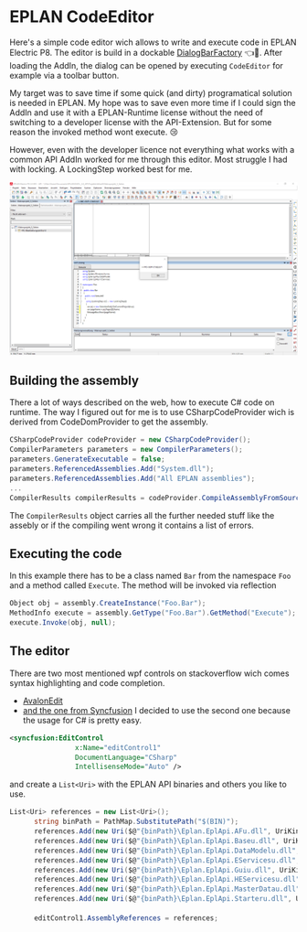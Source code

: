 # EPLAN CodeEditor

Here's a simple code editor wich allows to write and execute code in EPLAN Electric P8. The editor is build in a dockable [DialogBarFactory](https://suplanus.de/navigator-in-api/) 👈🦄. 
After loading the AddIn, the dialog can be opened by executing `CodeEditor` for example via a toolbar button.

My target was to save time if some quick (and dirty) programatical solution is needed in EPLAN. 
My hope was to save even more time if I could sign the AddIn and use it with a EPLAN-Runtime license without the need of switching to a developer license with the API-Extension.
But for some reason the invoked method wont execute. 😢

However, even with the developer licence not everything what works with a common API AddIn worked for me through this editor. Most struggle I had with locking. A LockingStep worked best for me.

![](2019-09-02-21-34-00.png)

## Building the assembly
There a lot of ways described on the web, how to execute C# code on runtime. The way I figured out for me is to use CSharpCodeProvider wich is derived from CodeDomProvider to get the assembly.
```csharp
CSharpCodeProvider codeProvider = new CSharpCodeProvider();
CompilerParameters parameters = new CompilerParameters();
parameters.GenerateExecutable = false;
parameters.ReferencedAssemblies.Add("System.dll");
parameters.ReferencedAssemblies.Add("All EPLAN assemblies");
...
CompilerResults compilerResults = codeProvider.CompileAssemblyFromSource(parameters, source);
```
The `CompilerResults` object carries all the further needed stuff like the assebly or if the compiling went wrong it contains a list of errors.

## Executing the code
In this example there has to be a class named `Bar` from the namespace `Foo` and a method called `Execute`. The method will be invoked via reflection
```csharp
Object obj = assembly.CreateInstance("Foo.Bar");
MethodInfo execute = assembly.GetType("Foo.Bar").GetMethod("Execute");
execute.Invoke(obj, null);
```
## The editor

There are two most mentioned wpf controls on stackoverflow wich comes syntax highlighting and code completion. 
- [AvalonEdit](http://avalonedit.net)
- [and the one from Syncfusion](https://www.syncfusion.com/wpf-ui-controls/syntax-editor)
I decided to use the second one because the usage for C# is pretty easy. 
```xml
<syncfusion:EditControl
                x:Name="editControl1"
                DocumentLanguage="CSharp"
                IntellisenseMode="Auto" />
```
and create a  `List<Uri>` with the EPLAN API binaries and others you like to use.
```csharp
List<Uri> references = new List<Uri>();
      string binPath = PathMap.SubstitutePath("$(BIN)");
      references.Add(new Uri($@"{binPath}\Eplan.EplApi.AFu.dll", UriKind.Absolute));
      references.Add(new Uri($@"{binPath}\Eplan.EplApi.Baseu.dll", UriKind.Absolute));
      references.Add(new Uri($@"{binPath}\Eplan.EplApi.DataModelu.dll", UriKind.Absolute));
      references.Add(new Uri($@"{binPath}\Eplan.EplApi.EServicesu.dll", UriKind.Absolute));
      references.Add(new Uri($@"{binPath}\Eplan.EplApi.Guiu.dll", UriKind.Absolute));
      references.Add(new Uri($@"{binPath}\Eplan.EplApi.HEServicesu.dll", UriKind.Absolute));
      references.Add(new Uri($@"{binPath}\Eplan.EplApi.MasterDatau.dll", UriKind.Absolute));
      references.Add(new Uri($@"{binPath}\Eplan.EplApi.Starteru.dll", UriKind.Absolute));

      editControl1.AssemblyReferences = references;
```